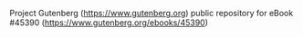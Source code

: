 Project Gutenberg (https://www.gutenberg.org) public repository for eBook #45390 (https://www.gutenberg.org/ebooks/45390)
